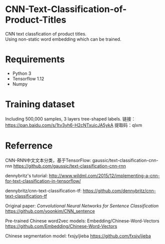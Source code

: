 # CNN-Text-Classification-of-Product-Titles
CNN text classfication of product titles.  
Using non-static word embedding which can be trained.

# Requirements
* Python 3
* Tensorflow 1.12
* Numpy

# Training dataset
Including 500,000 samples, 3 layers tree-shaped labels.
链接：https://pan.baidu.com/s/1tv3yh6-H2cNTxuicJA5ykA 
提取码：qlxm 

# Referrence
CNN-RNN中文文本分类，基于TensorFlow: gaussic/text-classification-cnn-rnn https://github.com/gaussic/text-classification-cnn-rnn

dennybritz's tutorial: http://www.wildml.com/2015/12/implementing-a-cnn-for-text-classification-in-tensorflow/

dennybritz/cnn-text-classification-tf: https://github.com/dennybritz/cnn-text-classification-tf

Original paper: *Convolutional Neural Networks for Sentence Classification* https://github.com/yoonkim/CNN_sentence

Pre-trained Chinese word2vec models: Embedding/Chinese-Word-Vectors https://github.com/Embedding/Chinese-Word-Vectors

Chinese segmentation model: fxsjy/jieba https://github.com/fxsjy/jieba

